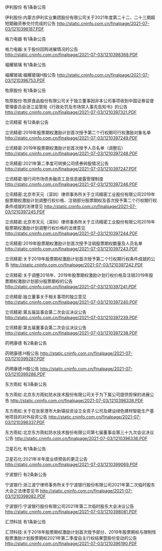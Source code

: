 伊利股份 有1条新公告 

伊利股份:内蒙古伊利实业集团股份有限公司关于2021年度第二十二、二十三期超短期融资券兑付完成的公告 http://static.cninfo.com.cn/finalpage/2021-07-03/1210396187.PDF 

格力电器 有1条新公告 

格力电器:关于股份回购进展情况的公告 http://static.cninfo.com.cn/finalpage/2021-07-03/1210398368.PDF 

福耀玻璃 有1条新公告 

福耀玻璃:福耀玻璃H股公告 http://static.cninfo.com.cn/finalpage/2021-07-03/1210396753.PDF 

牧原股份 有1条新公告 

牧原股份:牧原食品股份有限公司关于独立董事因非本公司事项收到中国证券监督管理委员会浙江监管局《行政处罚及市场禁入事先告知书》的公告 http://static.cninfo.com.cn/finalpage/2021-07-03/1210397321.PDF 

立讯精密 有12条新公告 

立讯精密:2019年股票期权激励计划首次授予第二个行权期可行权激励对象名单 http://static.cninfo.com.cn/finalpage/2021-07-03/1210397249.PDF 

立讯精密:2019年股票期权激励计划首次授予人员名单（调整后） http://static.cninfo.com.cn/finalpage/2021-07-03/1210397248.PDF 

立讯精密:2021年第二季度可转换公司债券转股情况公告 http://static.cninfo.com.cn/finalpage/2021-07-03/1210397247.PDF 

立讯精密:银行间市场债务融资工具信息披露管理制度 http://static.cninfo.com.cn/finalpage/2021-07-03/1210397246.PDF 

立讯精密:北京市天元（深圳）律师事务所关于立讯精密工业股份有限公司2019年股票期权激励计划调整行权价格、注销部分股票期权及首次授予第二个行权期行权条件成就的法律意见 http://static.cninfo.com.cn/finalpage/2021-07-03/1210397245.PDF 

立讯精密:北京市天元（深圳）律师事务所关于立讯精密工业股份有限公司2018年股票期权激励计划调整行权价格的法律意见 http://static.cninfo.com.cn/finalpage/2021-07-03/1210397244.PDF 

立讯精密:2019年股票期权激励计划首次授予注销股票期权数量及人员名单 http://static.cninfo.com.cn/finalpage/2021-07-03/1210397243.PDF 

立讯精密:关于2019年股票期权激励计划首次授予第二个行权期行权条件成就的公告 http://static.cninfo.com.cn/finalpage/2021-07-03/1210397242.PDF 

立讯精密:关于调整2018年、2019年股票期权激励计划行权价格及注销2019年股票期权激励计划部分股票期权的公告 http://static.cninfo.com.cn/finalpage/2021-07-03/1210397241.PDF 

立讯精密:独立董事关于相关事项的独立意见 http://static.cninfo.com.cn/finalpage/2021-07-03/1210397240.PDF 

立讯精密:第五届监事会第二次会议决议公告 http://static.cninfo.com.cn/finalpage/2021-07-03/1210397239.PDF 

立讯精密:第五届董事会第二次会议决议公告 http://static.cninfo.com.cn/finalpage/2021-07-03/1210397238.PDF 

药明康德 有2条新公告 

药明康德:H股公告 http://static.cninfo.com.cn/finalpage/2021-07-03/1210399287.PDF 

药明康德:H股公告 http://static.cninfo.com.cn/finalpage/2021-07-03/1210399286.PDF 

东方雨虹 有3条新公告 

东方雨虹:北京东方雨虹防水技术股份有限公司关于为下属公司提供担保的进展公告 http://static.cninfo.com.cn/finalpage/2021-07-03/1210396338.PDF 

东方雨虹:关于在张家港市大新镇投资设立全资子公司及建设绿色建材智能生产基地项目的对外投资公告 http://static.cninfo.com.cn/finalpage/2021-07-03/1210396337.PDF 

东方雨虹:北京东方雨虹防水技术股份有限公司第七届董事会第三十九次会议决议公告 http://static.cninfo.com.cn/finalpage/2021-07-03/1210396336.PDF 

卫星石化 有1条新公告 

卫星石化:2021年半年度业绩预告的更正公告 http://static.cninfo.com.cn/finalpage/2021-07-03/1210399069.PDF 

宁波银行 有2条新公告 

宁波银行:浙江波宁律师事务所关于宁波银行股份有限公司2021年第二次临时股东大会之法律意见书 http://static.cninfo.com.cn/finalpage/2021-07-03/1210398082.PDF 

宁波银行:宁波银行股份有限公司2021年第二次临时股东大会决议公告 http://static.cninfo.com.cn/finalpage/2021-07-03/1210398081.PDF 

汇顶科技 有1条新公告 

汇顶科技:关于2018年股票期权激励计划首次授予部分、2019年股票期权与限制性股票激励计划股票期权2021年第二季度自主行权结果暨股份变动的公告 http://static.cninfo.com.cn/finalpage/2021-07-03/1210396190.PDF 

